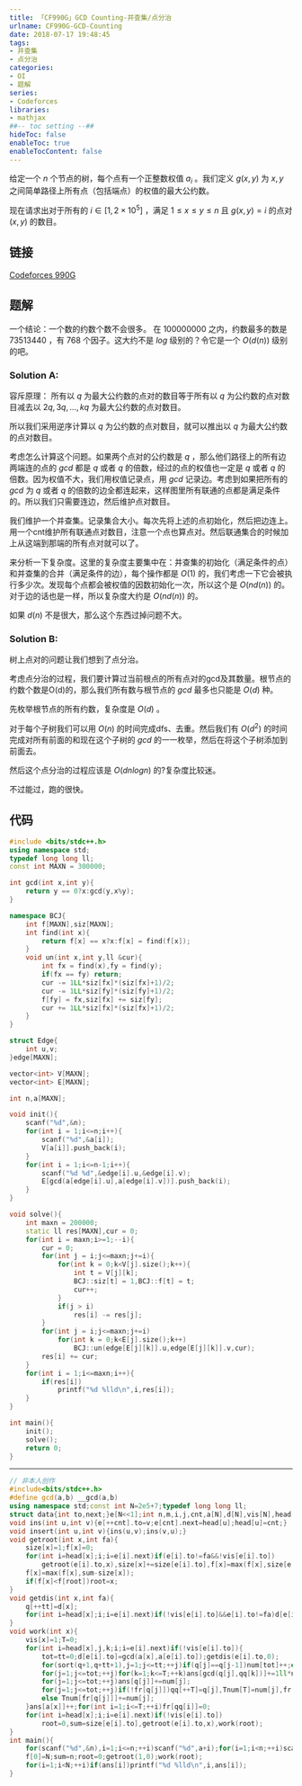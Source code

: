 ```yaml
---
title: 「CF990G」GCD Counting-并查集/点分治
urlname: CF990G-GCD-Counting
date: 2018-07-17 19:48:45
tags:
- 并查集
- 点分治
categories: 
- OI
- 题解
series:
- Codeforces
libraries:
- mathjax 
##-- toc setting --##
hideToc: false
enableToc: true
enableTocContent: false
---
```


给定一个 $n$ 个节点的树，每个点有一个正整数权值 $a_i$ 。我们定义 $g(x,y)$ 为 $x,y$ 之间简单路径上所有点（包括端点）的权值的最大公约数。

现在请求出对于所有的 $i \in [1,2×10^5]$ ，满足 $1 \le x \le y \le n$ 且 $g(x,y) = i$ 的点对 $(x,y)$ 的数目。

<!--more-->

## 链接

[Codeforces 990G](http://codeforces.com/problemset/problem/990/G)

## 题解

一个结论：一个数的约数个数不会很多。
在 $100000000$ 之内，约数最多的数是 $73513440$ ，有 $768$ 个因子。这大约不是 $log$ 级别的？令它是一个 $O(d(n))$ 级别的吧。

### Solution A:
容斥原理：
所有以 $q$ 为最大公约数的点对的数目等于所有以 $q$ 为公约数的点对数目减去以 $2q,3q,...,kq$ 为最大公约数的点对数目。

所以我们采用逆序计算以 $q$ 为公约数的点对数目，就可以推出以 $q$ 为最大公约数的点对数目。

考虑怎么计算这个问题。如果两个点对的公约数是 $q$ ，那么他们路径上的所有边两端连的点的 $gcd$ 都是 $q$ 或者 $q$ 的倍数，经过的点的权值也一定是 $q$ 或者 $q$ 的倍数。因为权值不大，我们用权值记录点，用 $gcd$ 记录边。考虑到如果把所有的 $gcd$ 为 $q$ 或者 $q$ 的倍数的边全都连起来，这样图里所有联通的点都是满足条件的。所以我们只需要连边，然后维护点对数目。

我们维护一个并查集。记录集合大小。每次先将上述的点初始化，然后把边连上。用一个cnt维护所有联通点对数目，注意一个点也算点对。然后联通集合的时候加上从这端到那端的所有点对就可以了。

来分析一下复杂度。这里的复杂度主要集中在：并查集的初始化（满足条件的点）和并查集的合并（满足条件的边），每个操作都是 $O(1)$ 的，我们考虑一下它会被执行多少次。发现每个点都会被权值的因数初始化一次，所以这个是 $O(nd(n))$ 的。对于边的话也是一样，所以复杂度大约是 $O(n d(n))$ 的。

如果 $d(n)$ 不是很大，那么这个东西过掉问题不大。

### Solution B:

树上点对的问题让我们想到了点分治。

考虑点分治的过程，我们要计算过当前根点的所有点对的gcd及其数量。根节点的约数个数是O(d)的，那么我们所有数与根节点的 $gcd$ 最多也只能是 $O(d)$ 种。

先枚举根节点的所有约数，复杂度是 $O(d)$ 。

对于每个子树我们可以用 $O(n)$ 的时间完成dfs、去重。然后我们有 $O(d^2)$ 的时间完成对所有前面的和现在这个子树的 $gcd$ 的一一枚举，然后在将这个子树添加到前面去。

然后这个点分治的过程应该是 $O(d n log n)$ 的?复杂度比较迷。

不过能过，跑的很快。

## 代码


```cpp
#include <bits/stdc++.h>
using namespace std;
typedef long long ll;
const int MAXN = 300000;

int gcd(int x,int y){
    return y == 0?x:gcd(y,x%y);
}

namespace BCJ{
    int f[MAXN],siz[MAXN];
    int find(int x){
        return f[x] == x?x:f[x] = find(f[x]);
    }
    void un(int x,int y,ll &cur){
        int fx = find(x),fy = find(y);
        if(fx == fy) return;
        cur -= 1LL*siz[fx]*(siz[fx]+1)/2;
        cur -= 1LL*siz[fy]*(siz[fy]+1)/2;
        f[fy] = fx,siz[fx] += siz[fy];
        cur += 1LL*siz[fx]*(siz[fx]+1)/2;
    }
}

struct Edge{
    int u,v;
}edge[MAXN];

vector<int> V[MAXN];
vector<int> E[MAXN];

int n,a[MAXN];

void init(){
    scanf("%d",&n);
    for(int i = 1;i<=n;i++){
        scanf("%d",&a[i]);
        V[a[i]].push_back(i);
    }
    for(int i = 1;i<=n-1;i++){
        scanf("%d %d",&edge[i].u,&edge[i].v);
        E[gcd(a[edge[i].u],a[edge[i].v])].push_back(i);
    }
}

void solve(){
    int maxn = 200000;
    static ll res[MAXN],cur = 0;
    for(int i = maxn;i>=1;--i){
        cur = 0;
        for(int j = i;j<=maxn;j+=i){
            for(int k = 0;k<V[j].size();k++){
                int t = V[j][k];
                BCJ::siz[t] = 1,BCJ::f[t] = t;
                cur++;
            }
            if(j > i)
                res[i] -= res[j];
        }
        for(int j = i;j<=maxn;j+=i)
            for(int k = 0;k<E[j].size();k++)
                BCJ::un(edge[E[j][k]].u,edge[E[j][k]].v,cur);
        res[i] += cur;
    }
    for(int i = 1;i<=maxn;i++){
        if(res[i])
            printf("%d %lld\n",i,res[i]);
    }
}

int main(){
    init();
    solve();
    return 0;
}
```

- - -


```cpp
// 非本人创作
#include<bits/stdc++.h>
#define gcd(a,b) __gcd(a,b)
using namespace std;const int N=2e5+7;typedef long long ll;
struct data{int to,next;}e[N<<1];int n,m,i,j,cnt,a[N],d[N],vis[N],head[N],f[N],q[N],qq[N],u,v,root,sum,num[N],Tnum[N],size[N],fr[N],T,tt,tot;ll ans[N];
void ins(int u,int v){e[++cnt].to=v;e[cnt].next=head[u];head[u]=cnt;}
void insert(int u,int v){ins(u,v);ins(v,u);}
void getroot(int x,int fa){
    size[x]=1;f[x]=0;
    for(int i=head[x];i;i=e[i].next)if(e[i].to!=fa&&!vis[e[i].to])
        getroot(e[i].to,x),size[x]+=size[e[i].to],f[x]=max(f[x],size[e[i].to]);
    f[x]=max(f[x],sum-size[x]);
    if(f[x]<f[root])root=x;
}
void getdis(int x,int fa){
    q[++tt]=d[x];
    for(int i=head[x];i;i=e[i].next)if(!vis[e[i].to]&&e[i].to!=fa)d[e[i].to]=gcd(d[x],a[e[i].to]),getdis(e[i].to,x);
}
void work(int x){
    vis[x]=1;T=0;
    for(int i=head[x],j,k;i;i=e[i].next)if(!vis[e[i].to]){
        tot=tt=0;d[e[i].to]=gcd(a[x],a[e[i].to]);getdis(e[i].to,0);
        for(sort(q+1,q+tt+1),j=1;j<=tt;++j)if(q[j]==q[j-1])num[tot]++;else q[++tot]=q[j],num[tot]=1;
        for(j=1;j<=tot;++j)for(k=1;k<=T;++k)ans[gcd(q[j],qq[k])]+=1ll*num[j]*Tnum[k];
        for(j=1;j<=tot;++j)ans[q[j]]+=num[j];
        for(j=1;j<=tot;++j)if(!fr[q[j]])qq[++T]=q[j],Tnum[T]=num[j],fr[q[j]]=T;
        else Tnum[fr[q[j]]]+=num[j];
    }ans[a[x]]++;for(int i=1;i<=T;++i)fr[qq[i]]=0;
    for(int i=head[x];i;i=e[i].next)if(!vis[e[i].to])
        root=0,sum=size[e[i].to],getroot(e[i].to,x),work(root);
}
int main(){
    for(scanf("%d",&n),i=1;i<=n;++i)scanf("%d",a+i);for(i=1;i<n;++i)scanf("%d%d",&u,&v),insert(u,v);
    f[0]=N;sum=n;root=0;getroot(1,0);work(root);
    for(i=1;i<N;++i)if(ans[i])printf("%d %lld\n",i,ans[i]);
}
```

